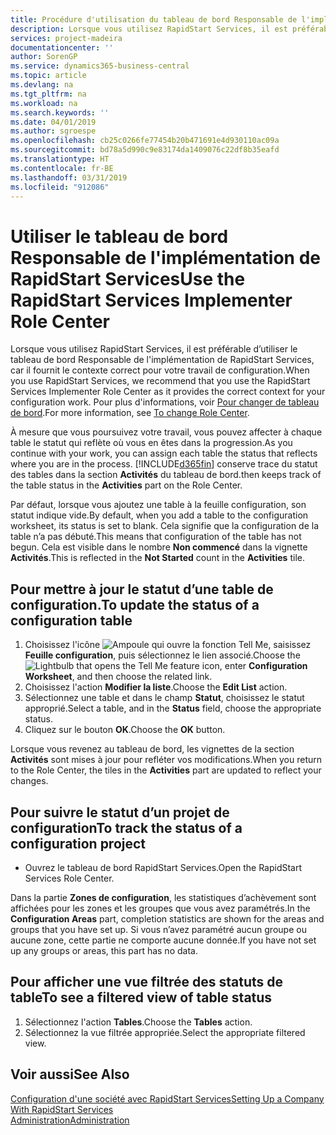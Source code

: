 ```yaml
---
title: Procédure d'utilisation du tableau de bord Responsable de l'implémentation de RapidStart Services | Microsoft Docs
description: Lorsque vous utilisez RapidStart Services, il est préférable de faire un suivi de votre travail et d’utiliser le tableau de bord Responsable de l'implémentation de RapidStart Services, car il fournit le contexte correct pour votre travail de configuration.
services: project-madeira
documentationcenter: ''
author: SorenGP
ms.service: dynamics365-business-central
ms.topic: article
ms.devlang: na
ms.tgt_pltfrm: na
ms.workload: na
ms.search.keywords: ''
ms.date: 04/01/2019
ms.author: sgroespe
ms.openlocfilehash: cb25c0266fe77454b20b471691e4d930110ac09a
ms.sourcegitcommit: bd78a5d990c9e83174da1409076c22df8b35eafd
ms.translationtype: HT
ms.contentlocale: fr-BE
ms.lasthandoff: 03/31/2019
ms.locfileid: "912086"
---
```

# <a name="use-the-rapidstart-services-implementer-role-center"></a><span data-ttu-id="68a25-103">Utiliser le tableau de bord Responsable de l'implémentation de RapidStart Services</span><span class="sxs-lookup"><span data-stu-id="68a25-103">Use the RapidStart Services Implementer Role Center</span></span>
<span data-ttu-id="68a25-104">Lorsque vous utilisez RapidStart Services, il est préférable d’utiliser le tableau de bord Responsable de l'implémentation de RapidStart Services, car il fournit le contexte correct pour votre travail de configuration.</span><span class="sxs-lookup"><span data-stu-id="68a25-104">When you use RapidStart Services, we recommend that you use the RapidStart Services Implementer Role Center as it provides the correct context for your configuration work.</span></span> <span data-ttu-id="68a25-105">Pour plus d'informations, voir [Pour changer de tableau de bord](ui-change-basic-settings.md#to-change-role-center).</span><span class="sxs-lookup"><span data-stu-id="68a25-105">For more information, see [To change Role Center](ui-change-basic-settings.md#to-change-role-center).</span></span>

<span data-ttu-id="68a25-106">À mesure que vous poursuivez votre travail, vous pouvez affecter à chaque table le statut qui reflète où vous en êtes dans la progression.</span><span class="sxs-lookup"><span data-stu-id="68a25-106">As you continue with your work, you can assign each table the status that reflects where you are in the process.</span></span> [!INCLUDE[d365fin](includes/d365fin_md.md)] <span data-ttu-id="68a25-107">conserve trace du statut des tables dans la section **Activités** du tableau de bord.</span><span class="sxs-lookup"><span data-stu-id="68a25-107">then keeps track of the table status in the **Activities** part on the Role Center.</span></span>  

<span data-ttu-id="68a25-108">Par défaut, lorsque vous ajoutez une table à la feuille configuration, son statut indique vide.</span><span class="sxs-lookup"><span data-stu-id="68a25-108">By default, when you add a table to the configuration worksheet, its status is set to blank.</span></span> <span data-ttu-id="68a25-109">Cela signifie que la configuration de la table n’a pas débuté.</span><span class="sxs-lookup"><span data-stu-id="68a25-109">This means that configuration of the table has not begun.</span></span> <span data-ttu-id="68a25-110">Cela est visible dans le nombre **Non commencé** dans la vignette **Activités**.</span><span class="sxs-lookup"><span data-stu-id="68a25-110">This is reflected in the **Not Started** count in the **Activities** tile.</span></span>  

## <a name="to-update-the-status-of-a-configuration-table"></a><span data-ttu-id="68a25-111">Pour mettre à jour le statut d’une table de configuration.</span><span class="sxs-lookup"><span data-stu-id="68a25-111">To update the status of a configuration table</span></span>  
1.  <span data-ttu-id="68a25-112">Choisissez l'icône ![Ampoule qui ouvre la fonction Tell Me](media/ui-search/search_small.png "Dites-moi ce que vous voulez faire"), saisissez **Feuille configuration**, puis sélectionnez le lien associé.</span><span class="sxs-lookup"><span data-stu-id="68a25-112">Choose the ![Lightbulb that opens the Tell Me feature](media/ui-search/search_small.png "Tell me what you want to do") icon, enter **Configuration Worksheet**, and then choose the related link.</span></span>  
2.  <span data-ttu-id="68a25-113">Choisissez l'action **Modifier la liste**.</span><span class="sxs-lookup"><span data-stu-id="68a25-113">Choose the **Edit List** action.</span></span>  
3.  <span data-ttu-id="68a25-114">Sélectionnez une table et dans le champ **Statut**, choisissez le statut approprié.</span><span class="sxs-lookup"><span data-stu-id="68a25-114">Select a table, and in the **Status** field, choose the appropriate status.</span></span>  
4.  <span data-ttu-id="68a25-115">Cliquez sur le bouton **OK**.</span><span class="sxs-lookup"><span data-stu-id="68a25-115">Choose the **OK** button.</span></span>  

<span data-ttu-id="68a25-116">Lorsque vous revenez au tableau de bord, les vignettes de la section **Activités** sont mises à jour pour refléter vos modifications.</span><span class="sxs-lookup"><span data-stu-id="68a25-116">When you return to the Role Center, the tiles in the **Activities** part are updated to reflect your changes.</span></span>  

## <a name="to-track-the-status-of-a-configuration-project"></a><span data-ttu-id="68a25-117">Pour suivre le statut d’un projet de configuration</span><span class="sxs-lookup"><span data-stu-id="68a25-117">To track the status of a configuration project</span></span>  
- <span data-ttu-id="68a25-118">Ouvrez le tableau de bord RapidStart Services.</span><span class="sxs-lookup"><span data-stu-id="68a25-118">Open the RapidStart Services Role Center.</span></span>  

<span data-ttu-id="68a25-119">Dans la partie **Zones de configuration**, les statistiques d’achèvement sont affichées pour les zones et les groupes que vous avez paramétrés.</span><span class="sxs-lookup"><span data-stu-id="68a25-119">In the **Configuration Areas** part, completion statistics are shown for the areas and groups that you have set up.</span></span> <span data-ttu-id="68a25-120">Si vous n’avez paramétré aucun groupe ou aucune zone, cette partie ne comporte aucune donnée.</span><span class="sxs-lookup"><span data-stu-id="68a25-120">If you have not set up any groups or areas, this part has no data.</span></span>  

## <a name="to-see-a-filtered-view-of-table-status"></a><span data-ttu-id="68a25-121">Pour afficher une vue filtrée des statuts de table</span><span class="sxs-lookup"><span data-stu-id="68a25-121">To see a filtered view of table status</span></span>  
1. <span data-ttu-id="68a25-122">Sélectionnez l'action **Tables**.</span><span class="sxs-lookup"><span data-stu-id="68a25-122">Choose the **Tables** action.</span></span>  
2. <span data-ttu-id="68a25-123">Sélectionnez la vue filtrée appropriée.</span><span class="sxs-lookup"><span data-stu-id="68a25-123">Select the appropriate filtered view.</span></span>  

## <a name="see-also"></a><span data-ttu-id="68a25-124">Voir aussi</span><span class="sxs-lookup"><span data-stu-id="68a25-124">See Also</span></span>  
[<span data-ttu-id="68a25-125">Configuration d'une société avec RapidStart Services</span><span class="sxs-lookup"><span data-stu-id="68a25-125">Setting Up a Company With RapidStart Services</span></span>](admin-set-up-a-company-with-rapidstart.md)  
[<span data-ttu-id="68a25-126">Administration</span><span class="sxs-lookup"><span data-stu-id="68a25-126">Administration</span></span>](admin-setup-and-administration.md)
